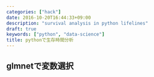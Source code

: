 ```yaml
---
categories: ["hack"]
date: 2016-10-20T16:44:33+09:00
description: "survival analysis in python lifelines"
draft: true
keywords: ["python", "data-science"]
title: pythonで生存時間分析
---
```


## glmnetで変数選択


